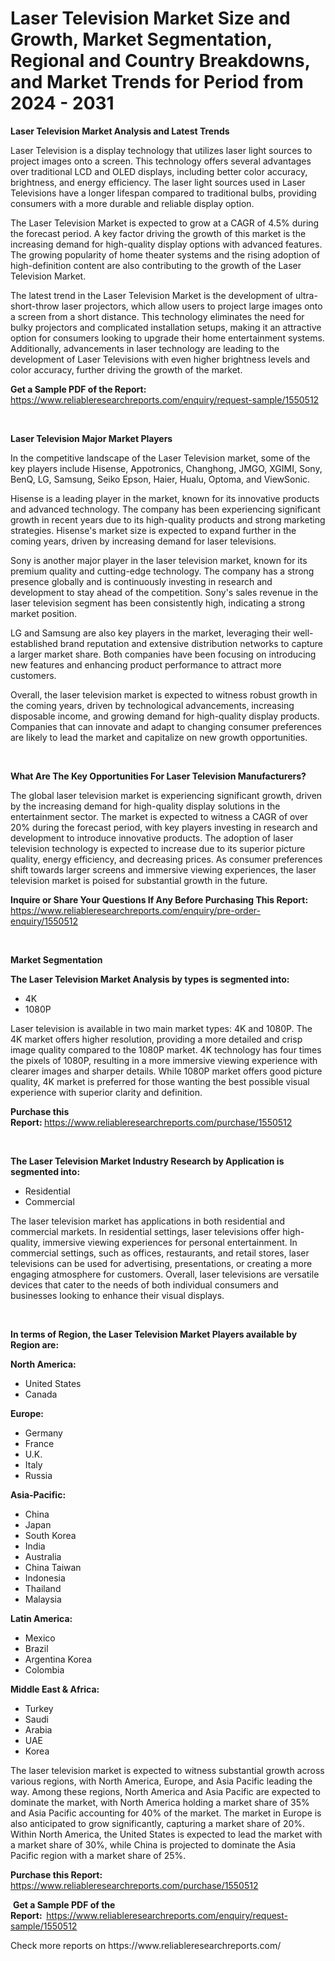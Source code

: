 <p><h1>Laser Television Market Size and Growth, Market Segmentation, Regional and Country Breakdowns, and Market Trends for Period from 2024 -  2031</h1></p><p><strong>Laser Television Market Analysis and Latest Trends</strong></p>
<p><p>Laser Television is a display technology that utilizes laser light sources to project images onto a screen. This technology offers several advantages over traditional LCD and OLED displays, including better color accuracy, brightness, and energy efficiency. The laser light sources used in Laser Televisions have a longer lifespan compared to traditional bulbs, providing consumers with a more durable and reliable display option.</p><p>The Laser Television Market is expected to grow at a CAGR of 4.5% during the forecast period. A key factor driving the growth of this market is the increasing demand for high-quality display options with advanced features. The growing popularity of home theater systems and the rising adoption of high-definition content are also contributing to the growth of the Laser Television Market.</p><p>The latest trend in the Laser Television Market is the development of ultra-short-throw laser projectors, which allow users to project large images onto a screen from a short distance. This technology eliminates the need for bulky projectors and complicated installation setups, making it an attractive option for consumers looking to upgrade their home entertainment systems. Additionally, advancements in laser technology are leading to the development of Laser Televisions with even higher brightness levels and color accuracy, further driving the growth of the market.</p></p>
<p><strong>Get a Sample PDF of the Report:&nbsp;</strong> <a href="https://www.reliableresearchreports.com/enquiry/request-sample/1550512">https://www.reliableresearchreports.com/enquiry/request-sample/1550512</a></p>
<p>&nbsp;</p>
<p><strong>Laser Television Major Market Players</strong></p>
<p><p>In the competitive landscape of the Laser Television market, some of the key players include Hisense, Appotronics, Changhong, JMGO, XGIMI, Sony, BenQ, LG, Samsung, Seiko Epson, Haier, Hualu, Optoma, and ViewSonic. </p><p>Hisense is a leading player in the market, known for its innovative products and advanced technology. The company has been experiencing significant growth in recent years due to its high-quality products and strong marketing strategies. Hisense's market size is expected to expand further in the coming years, driven by increasing demand for laser televisions.</p><p>Sony is another major player in the laser television market, known for its premium quality and cutting-edge technology. The company has a strong presence globally and is continuously investing in research and development to stay ahead of the competition. Sony's sales revenue in the laser television segment has been consistently high, indicating a strong market position.</p><p>LG and Samsung are also key players in the market, leveraging their well-established brand reputation and extensive distribution networks to capture a larger market share. Both companies have been focusing on introducing new features and enhancing product performance to attract more customers.</p><p>Overall, the laser television market is expected to witness robust growth in the coming years, driven by technological advancements, increasing disposable income, and growing demand for high-quality display products. Companies that can innovate and adapt to changing consumer preferences are likely to lead the market and capitalize on new growth opportunities.</p></p>
<p>&nbsp;</p>
<p><strong>What Are The Key Opportunities For Laser Television Manufacturers?</strong></p>
<p><p>The global laser television market is experiencing significant growth, driven by the increasing demand for high-quality display solutions in the entertainment sector. The market is expected to witness a CAGR of over 20% during the forecast period, with key players investing in research and development to introduce innovative products. The adoption of laser television technology is expected to increase due to its superior picture quality, energy efficiency, and decreasing prices. As consumer preferences shift towards larger screens and immersive viewing experiences, the laser television market is poised for substantial growth in the future.</p></p>
<p><strong>Inquire or Share Your Questions If Any Before Purchasing This Report:</strong> <a href="https://www.reliableresearchreports.com/enquiry/pre-order-enquiry/1550512">https://www.reliableresearchreports.com/enquiry/pre-order-enquiry/1550512</a></p>
<p>&nbsp;</p>
<p><strong>Market Segmentation</strong></p>
<p><strong>The Laser Television Market Analysis by types is segmented into:</strong></p>
<p><ul><li>4K</li><li>1080P</li></ul></p>
<p><p>Laser television is available in two main market types: 4K and 1080P. The 4K market offers higher resolution, providing a more detailed and crisp image quality compared to the 1080P market. 4K technology has four times the pixels of 1080P, resulting in a more immersive viewing experience with clearer images and sharper details. While 1080P market offers good picture quality, 4K market is preferred for those wanting the best possible visual experience with superior clarity and definition.</p></p>
<p><strong>Purchase this Report:&nbsp;</strong><a href="https://www.reliableresearchreports.com/purchase/1550512">https://www.reliableresearchreports.com/purchase/1550512</a></p>
<p>&nbsp;</p>
<p><strong>The Laser Television Market Industry Research by Application is segmented into:</strong></p>
<p><ul><li>Residential</li><li>Commercial</li></ul></p>
<p><p>The laser television market has applications in both residential and commercial markets. In residential settings, laser televisions offer high-quality, immersive viewing experiences for personal entertainment. In commercial settings, such as offices, restaurants, and retail stores, laser televisions can be used for advertising, presentations, or creating a more engaging atmosphere for customers. Overall, laser televisions are versatile devices that cater to the needs of both individual consumers and businesses looking to enhance their visual displays.</p></p>
<p>&nbsp;</p>
<p><strong>In terms of Region, the Laser Television Market Players available by Region are:</strong></p>
<p>
    <p> <strong> North America: </strong>
        <ul>
            <li>United States</li>
            <li>Canada</li>
        </ul>
        </p> 
    <p> <strong> Europe: </strong>
        <ul>
            <li>Germany</li>
            <li>France</li>
            <li>U.K.</li>
            <li>Italy</li>
            <li>Russia</li>
        </ul>
        </p> 
    <p> <strong> Asia-Pacific: </strong>
        <ul>
            <li>China</li>
            <li>Japan</li>
            <li>South Korea</li>
            <li>India</li>
            <li>Australia</li>
            <li>China Taiwan</li>
            <li>Indonesia</li>
            <li>Thailand</li>
            <li>Malaysia</li>
        </ul>
        </p> 
    <p> <strong> Latin America: </strong>
        <ul>
            <li>Mexico</li>
            <li>Brazil</li>
            <li>Argentina Korea</li>
            <li>Colombia</li>
        </ul>
        </p> 
    <p> <strong> Middle East & Africa: </strong>
        <ul>
            <li>Turkey</li>
            <li>Saudi</li>
            <li>Arabia</li>
            <li>UAE</li>
            <li>Korea</li>
        </ul>
    </p>
    </p>
<p><p>The laser television market is expected to witness substantial growth across various regions, with North America, Europe, and Asia Pacific leading the way. Among these regions, North America and Asia Pacific are expected to dominate the market, with North America holding a market share of 35% and Asia Pacific accounting for 40% of the market. The market in Europe is also anticipated to grow significantly, capturing a market share of 20%. Within North America, the United States is expected to lead the market with a market share of 30%, while China is projected to dominate the Asia Pacific region with a market share of 25%.</p></p>
<p><strong>Purchase this Report: </strong><a href="https://www.reliableresearchreports.com/purchase/1550512">https://www.reliableresearchreports.com/purchase/1550512</a></p>
<p>&nbsp;<strong>Get a Sample PDF of the Report:&nbsp;&nbsp;</strong><a href="https://www.reliableresearchreports.com/enquiry/request-sample/1550512">https://www.reliableresearchreports.com/enquiry/request-sample/1550512</a></p>
<p><strong></strong></p>
<p>Check more reports on https://www.reliableresearchreports.com/</p>